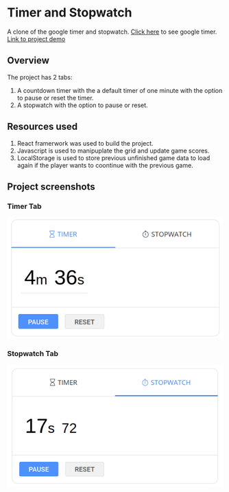 # Timer and Stopwatch
A clone of the google timer and stopwatch. [Click here](https://www.google.com/search?q=timer) to see google timer. 
<br/>
[Link to project demo](https://timer-stopwatch.netlify.app/)
## Overview
The project has 2 tabs:
1. A countdown timer with the a default timer of one minute with the option to pause or reset the timer.
2. A stopwatch with the option to pause or reset.

## Resources used
1. React framerwork was used to build the project.
2. Javascript is used to manipuplate the grid and update game scores.
3. LocalStorage is used to store previous unfinished game data to load again if the player wants to coontinue with the previous game.

## Project screenshots

### Timer Tab
![](timer.png)

### Stopwatch Tab
![](stopwatch.png)
